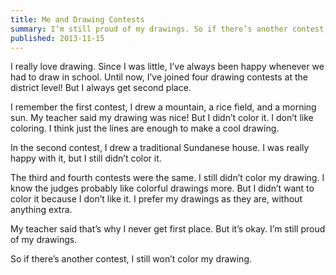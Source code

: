 ```yaml
---
title: Me and Drawing Contests
summary: I’m still proud of my drawings. So if there’s another contest, I still won’t color my drawing.
published: 2013-11-15
---
```


I really love drawing. Since I was little, I’ve always been happy whenever we had to draw in school. Until now, I’ve joined four drawing contests at the district level! But I always get second place.

I remember the first contest, I drew a mountain, a rice field, and a morning sun. My teacher said my drawing was nice! But I didn’t color it. I don’t like coloring. I think just the lines are enough to make a cool drawing.

In the second contest, I drew a traditional Sundanese house. I was really happy with it, but I still didn’t color it.

The third and fourth contests were the same. I still didn’t color my drawing. I know the judges probably like colorful drawings more. But I didn’t want to color it because I don’t like it. I prefer my drawings as they are, without anything extra.

My teacher said that’s why I never get first place. But it’s okay. I’m still proud of my drawings.

So if there’s another contest, I still won’t color my drawing.